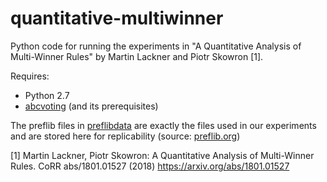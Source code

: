 # quantitative-multiwinner

Python code for running the experiments in "A Quantitative Analysis of Multi-Winner Rules" by Martin Lackner and Piotr Skowron [1].

Requires:
* Python 2.7
* [abcvoting](https://github.com/martinlackner/abcvoting) (and its prerequisites)

The preflib files in [preflibdata](preflibdata/) are exactly the files used in our experiments and are stored here for replicability (source: [preflib.org](http://www.preflib.org/))



[1] Martin Lackner, Piotr Skowron:
A Quantitative Analysis of Multi-Winner Rules. CoRR abs/1801.01527 (2018) https://arxiv.org/abs/1801.01527
